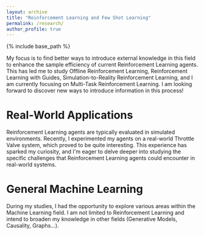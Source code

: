 ```yaml
---
layout: archive
title: "Reinforcement Learning and Few Shot Learning"
permalink: /research/
author_profile: true
---
```


{% include base_path %}

My focus is to find better ways to introduce external knowledge in this field to enhance the sample efficiency of current Reinforcement Learning agents. This has led me to study Offline Reinforcement Learning, Reinforcement Learning with Guides, Simulation-to-Reality Reinforcement Learning, and I am currently focusing on Multi-Task Reinforcement Learning.
I am looking forward to discover new ways to introduce information in this process!

Real-World Applications
======

Reinforcement Learning agents are typically evaluated in simulated environments. Recently, I experimented my agents on a real-world Throttle Valve system, which proved to be quite interesting. This experience has sparked my curiosity, and I'm eager to delve deeper into studying the specific challenges that Reinforcement Learning agents could encounter in real-world systems.

General Machine Learning
======

During my studies, I had the opportunity to explore various areas within the Machine Learning field. I am not limited to Reinforcement Learning and intend to broaden my knowledge in other fields (Generative Models, Causality, Graphs...).

